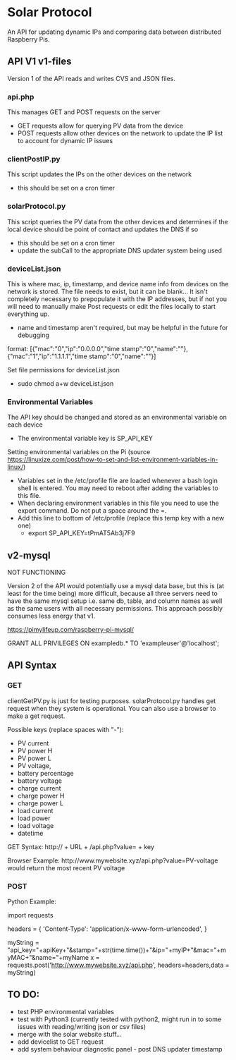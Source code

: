 # Solar Protocol

An API for updating dynamic IPs and comparing data between distributed Raspberry Pis.

## API V1 v1-files
Version 1 of the API reads and writes CVS and JSON files.

### api.php
This manages GET and POST requests on the server

* GET requests allow for querying PV data from the device
* POST requests allow other devices on the network to update the IP list to account for dynamic IP issues

### clientPostIP.py

This script updates the IPs on the other devices on the network

* this should be set on a cron timer

### solarProtocol.py
This script queries the PV data from the other devices and determines if the local device should be point of contact and updates the DNS if so

* this should be set on a cron timer
* update the subCall to the appropriate DNS updater system being used

### deviceList.json
This is where mac, ip, timestamp, and device name info from devices on the network is stored. The file needs to exist, but it can be blank... It isn't completely necessary to prepopulate it with the IP addresses, but if not you will need to manually make Post requests or edit the files locally to start everything up.
* name and timestamp aren't required, but may be helpful in the future for debugging

format:
[{"mac":"0","ip":"0.0.0.0","time stamp":"0","name":""},
{"mac":"1","ip":"1.1.1.1","time stamp":"0","name":""}]

Set file permissions for deviceList.json
* sudo chmod a+w deviceList.json

### Environmental Variables
The API key should be changed and stored as an environmental variable on each device
* The environmental variable key is SP_API_KEY

Setting environmental variables on the Pi (source https://linuxize.com/post/how-to-set-and-list-environment-variables-in-linux/)
* Variables set in the /etc/profile file are loaded whenever a bash login shell is entered. You may need to reboot after adding the variables to this file.
* When declaring environment variables in this file you need to use the export command. Do not put a space around the =.
* Add this line to bottom of /etc/profile (replace this temp key with a new one)
	* export SP_API_KEY=tPmAT5Ab3j7F9

## v2-mysql
NOT FUNCTIONING
 
Version 2 of the API would potentially use a mysql data base, but this is (at least for the time being) more difficult, because all three servers need to have the same mysql setup i.e. same db, table, and column names as well as the same users with all necessary permissions. This approach possibly consumes less energy that v1.

https://pimylifeup.com/raspberry-pi-mysql/

GRANT ALL PRIVILEGES ON exampledb.* TO 'exampleuser'@'localhost';

## API Syntax

### GET
clientGetPV.py is just for testing purposes. solarProtocol.py handles get request when they system is operational. You can also use a browser to make a get request.

Possible keys (replace spaces with "-"):
* PV current
* PV power H
* PV power L
* PV voltage,
* battery percentage
* battery voltage
* charge current
* charge power H
* charge power L
* load current
* load power
* load voltage
* datetime

<p>
GET Syntax: http:// + URL + /api.php?value= + key
</p>
<p>
Browser Example: http://www.mywebsite.xyz/api.php?value=PV-voltage would return the most recent PV voltage
</p>

### POST


Python Example: 

import requests


headers = {
    'Content-Type': 'application/x-www-form-urlencoded',
}

myString = "api_key="+apiKey+"&stamp="+str(time.time())+"&ip="+myIP+"&mac="+myMAC+"&name="+myName
x = requests.post('http://www.mywebsite.xyz/api.php', headers=headers,data = myString)

## TO DO:
* test PHP environmental variables
* test with Python3 (currently tested with python2, might run in to some issues with reading/writing json or csv files)
* merge with the solar website stuff...
* add devicelist to GET request
* add system behaviour diagnostic panel - post DNS updater timestamp 